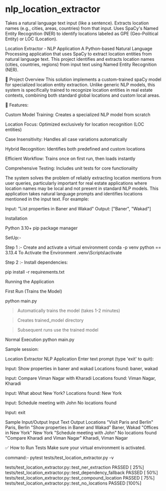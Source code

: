 # nlp_location_extractor
Takes a natural language text input (like a sentence).  Extracts location names (e.g., cities, areas, countries) from that input.  Uses SpaCy's Named Entity Recognition (NER) to identify locations labeled as GPE (Geo-Political Entity) or LOC (Location).

Location Extractor - NLP Application
A Python-based Natural Language Processing application that uses SpaCy to extract location entities from natural language text. This project identifies and extracts location names (cities, countries, regions) from input text using Named Entity Recognition (NER).

🎯 Project Overview
This solution implements a custom-trained spaCy model for specialized location entity extraction. Unlike generic NLP models, this system is specifically trained to recognize location entities in real estate contexts, combining both standard global locations and custom local areas.

🚀 Features:

Custom Model Training: Creates a specialized NLP model from scratch

Location Focus: Optimized exclusively for location recognition (LOC entities)

Case Insensitivity: Handles all case variations automatically

Hybrid Recognition: Identifies both predefined and custom locations

Efficient Workflow: Trains once on first run, then loads instantly

Comprehensive Testing: Includes unit tests for core functionality

The system solves the problem of reliably extracting location mentions from user queries, particularly important for real estate applications where location names may be local and not present in standard NLP models.
This application takes natural language prompts and identifies locations mentioned in the input text. For example:

Input: "List properties in Baner and Wakad"
Output: ["Baner", "Wakad"]



Installation

Python 3.10+
pip package manager

SetUp:-

Step 1 :- Create and activate a virtual environment 
        conda -p venv python == 3.13.4
    To Activate the Environment
        .venv\Scripts\activate

Step 2 :-  Install dependencies:

pip install -r requirements.txt

Running the Application

First Run (Trains the Model)

python main.py

> Automatically trains the model (takes 1-2 minutes)

> Creates trained_model directory

> Subsequent runs use the trained model

Normal Execution
    python main.py

Sample session:


Location Extractor NLP Application
Enter text prompt (type 'exit' to quit):

Input: Show properties in baner and wakad
Locations found: baner, wakad

Input: Compare Viman Nagar with Kharadi
Locations found: Viman Nagar, Kharadi

Input: What about New York?
Locations found: New York

Input: Schedule meeting with John
No locations found

Input: exit

Sample Input/Output
Input Text	                                   Output Locations
"Visit Paris and Berlin"	                    Paris, Berlin
"Show properties in Baner and Wakad"	        Baner, Wakad
"Offices in New York"                          	New York
"Schedule meeting with John"	                No locations found
"Compare Kharadi and Viman Nagar"	            Kharadi, Viman Nagar

✅ How to Run Tests
Make sure your virtual environment is activated.

command:-  pytest tests/test_location_extractor.py -v

tests/test_location_extractor.py::test_ner_extraction PASSED                                                                          [ 25%]
tests/test_location_extractor.py::test_dependency_fallback PASSED                                                                          [ 50%]
tests/test_location_extractor.py::test_compound_location PASSED                                                                          [ 75%]
tests/test_location_extractor.py::test_no_locations PASSED                                                                          [100%]